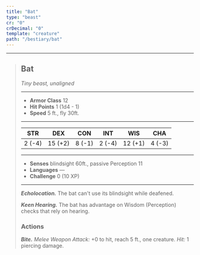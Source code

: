 ```yaml
---
title: "Bat"
type: "beast"
cr: "0"
crDecimal: "0"
template: "creature"
path: "/bestiary/bat"
---
```


___
>
> ## Bat
>*Tiny beast, unaligned*
> ___
>
> - **Armor Class** 12
> - **Hit Points** 1 (1d4 - 1)
> - **Speed** 5 ft., fly 30ft.
>___
>
>|STR|DEX|CON|INT|WIS|CHA|
>|:---:|:---:|:---:|:---:|:---:|:---:|
>|2 (-4)|15 (+2)|8 (-1)|2 (-4)|12 (+1)|4 (-3)|
>___
>
> - **Senses** blindsight 60ft., passive Perception 11
> - **Languages** —
> - **Challenge** 0 (10 XP)
> ___
>
> ***Echolocation.*** The bat can't use its blindsight while deafened.
>
> ***Keen Hearing.*** The bat has advantage on Wisdom (Perception) checks that rely on hearing.
>
> ### Actions
> ***Bite.*** *Melee Weapon Attack:* +0 to hit, reach 5 ft., one creature. *Hit:* 1 piercing damage.
